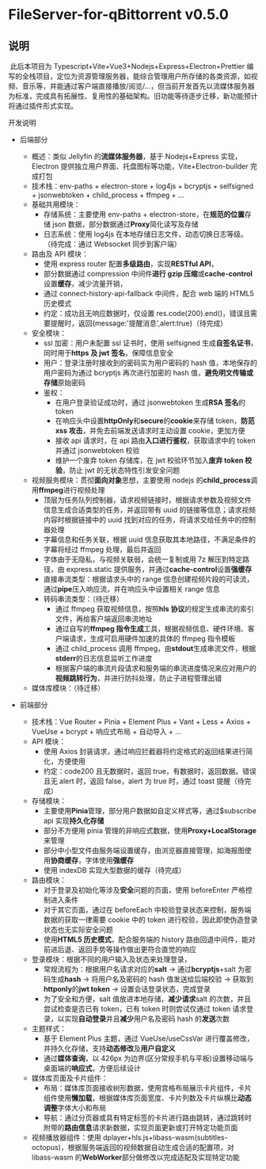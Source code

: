 # FileServer-for-qBittorrent v0.5.0

## 说明

​ 此后本项目为 Typescript+Vite+Vue3+Nodejs+Express+Electron+Prettier 编写的全栈项目，定位为资源管理服务器，能综合管理用户所存储的各类资源，如视频、音乐等，并能通过客户端直接播放/阅览/...，但当前开发首先以流媒体服务器为标准，完成具有拓展性、复用性的基础架构。旧功能等待逐步迁移，新功能预计将通过插件形式实现。

开发说明

-   后端部分

    -   概述：类似 Jellyfin 的**流媒体服务器**，基于 Nodejs+Express 实现，Electron 提供独立用户界面、托盘图标等功能，Vite+Electron-builder 完成打包
    -   技术栈：env-paths + electron-store + log4js + bcryptjs + selfsigned + jsonwebtoken + child_process + ffmpeg + ...
    -   基础共用模块：
        -   存储系统：主要使用 env-paths + electron-store，在**规范的位置**存储 json 数据，部分数据通过**Proxy**简化读写及存储
        -   日志系统：使用 log4js 在本地存储日志文件，动态切换日志等级。（待完成：通过 Websocket 同步到客户端）
    -   路由及 API 模块：
        -   使用 express router 配置**多级路由**，实现**RESTful API**，
        -   部分数据通过 compression 中间件**进行 gzip 压缩**或**cache-control**设置**缓存**，减少流量开销，
        -   通过 connect-history-api-fallback 中间件，配合 web 端的 HTML5 历史模式
        -   约定：成功且无响应数据时，仅设置 res.code(200).end()，错误且需要提醒时，返回{message:'提醒消息',alert:true}（待完成）
    -   安全模块：
        -   ssl 加密：用户未配置 ssl 证书时，使用 selfsigned 生成**自签名证书**，同时用于**https 及 jwt 签名**，保障信息安全
        -   用户：登录注册时接收到的密码实为用户密码的 hash 值，本地保存的用户密码为通过 bcryptjs 再次进行加密的 hash 值，**避免明文传输或存储**原始密码
        -   鉴权：
            -   在用户登录验证成功时，通过 jsonwebtoken 生成**RSA 签名**的 token
            -   在响应头中设置**httpOnly**和**secure**的**cookie**来存储 token，**防范 xss 攻击**，并免去前端发送请求时主动设置 cookie，更加方便
            -   接收 api 请求时，在 api 路由**入口进行鉴权**，获取请求中的 token 并通过 jsonwebtoken 校验
            -   维护一个废弃 token 存储库，在 jwt 校验环节加入**废弃 token 校验**，防止 jwt 的无状态特性引发安全问题
    -   视频服务模块：贯彻**面向对象**思想，主要使用 nodejs 的**child_process**调用**ffmpeg**进行视频处理
        -   顶层为任务队列控制器，请求视频链接时，根据请求参数及视频文件信息生成合适类型的任务，并返回带有 uuid 的链接等信息；请求视频内容时根据链接中的 uuid 找到对应的任务，将请求交给任务中的控制器处理
        -   字幕信息和任务关联，根据 uuid 信息获取其本地路径，不满足条件的字幕将经过 ffmpeg 处理，最后并返回
        -   字体由于无隐私，与视频关联弱，会统一复制或用 7z 解压到特定路径，由 express.static 提供服务，并通过**cache-control**设置**强缓存**
        -   直接串流类型：根据请求头中的 range 信息创建视频片段的可读流，通过**pipe**压入响应流，并在响应头中设置相关 range 信息
        -   转码串流类型：（待迁移）
            -   通过 ffmpeg 获取视频信息，按照**hls 协议**的规定生成串流的索引文件，再给客户端返回串流地址
            -   通过自写的**ffmpeg 指令生成**工具，根据视频信息、硬件环境、客户端请求，生成可启用硬件加速的具体的 ffmpeg 指令模板
            -   通过 child_process 调用 ffmpeg，由**stdout**生成串流文件，根据**stderr**的日志信息监听工作进度
            -   根据客户端的串流片段请求和服务端的串流进度情况来应对用户的**视频跳转行为**，并进行防抖处理，防止子进程管理出错
    -   媒体库模块：（待迁移）

-   前端部分
    -   技术栈：Vue Router + Pinia + Element Plus + Vant + Less + Axios + VueUse + bcrypt + 响应式布局 + 自动导入 + ...
    -   API 模块：
        -   使用 Axios 封装请求，通过响应拦截器将约定格式的返回结果进行简化，方便使用
        -   约定：code200 且无数据时，返回 true，有数据时，返回数据。错误且无 alert 时，返回 false，alert 为 true 时，通过 toast 提醒（待完成）
    -   存储模块：
        -   主要使用**Pinia**管理，部分用户数据如自定义样式等，通过$subscribe api 实现**持久化存储**
        -   部分不方便用 pinia 管理的非响应式数据，使用**Proxy+LocalStorage**来管理
        -   部分中小型文件由服务端设置缓存，由浏览器直接管理，如海报图使用**协商缓存**，字体使用**强缓存**
        -   使用 indexDB 实现大型数据的缓存（待完成）
    -   路由模块：
        -   对于登录及初始化等涉及**安全**问题的页面，使用 beforeEnter 严格控制进入条件
        -   对于其它页面，通过在 beforeEach 中校验登录状态来控制，服务端数据的获取一律需要 cookie 中的 token 进行校验，因此即使伪造登录状态也无实际安全问题
        -   使用**HTML5 历史模式**，配合服务端的 history 路由回退中间件，能对前进后退、返回手势等操作做出更符合直觉的响应
    -   登录模块：根据不同的用户输入及状态来处理登录，
        -   常规流程为：根据用户名请求对应的**salt** -> 通过**bcryptjs**+salt 为密码生成**hash** -> 将用户名及密码的 hash 值发送给后端校验 -> 获取到**httponly**的**jwt token** -> 设置会话登录状态，完成登录
        -   为了安全和方便，salt 值放进本地存储，**减少请求**salt 的次数，并且尝试检查是否已有 token，已有 token 时则尝试仅通过 token 请求登录，以实现**自动登录**并且**减少**用户名及密码 hash 的**发送**次数
    -   主题样式：
        -   基于 Element Plus 主题，通过 VueUse/useCssVar 进行覆盖修改，并持久化存储，支持**动态修改**及**用户自定义**
        -   通过**媒体查询**，以 426px 为边界(区分常规手机与平板)设置移动端与桌面端的**响应式**，方便后续设计
    -   媒体库页面及卡片组件：
        -   布局：媒体库页面接收树形数据，使用宫格布局展示卡片组件，卡片组件使用**懒加载**，根据媒体库页面宽度、卡片列数及卡片纵横比**动态调整**字体大小和布局
        -   导航：通过分页器或具有特定标签的卡片进行路由跳转，通过跳转时附带的**路由信息**请求新数据，实现页面更新或打开特定功能页面
    -   视频播放器组件：使用 dplayer+hls.js+libass-wasm(subtitles-octopus)，根据服务端返回的视频数据自动生成合适的配置项，对 libass-wasm 的**WebWorker**部分做修改以完成适配及实现特定功能
